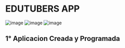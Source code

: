 # EDUTUBERS APP
![image](https://github.com/lukgutierrez/Edutubers/blob/main/movies/video1.gif)
![image](https://github.com/lukgutierrez/Edutubers/blob/main/movies/video2.gif)
![image](https://github.com/lukgutierrez/Edutubers/blob/main/movies/video3.gif)





## 1° Aplicacion Creada y Programada
